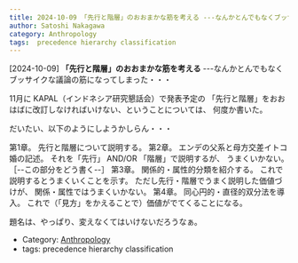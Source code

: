 ```yaml
---
title: 2024-10-09 「先行と階層」のおおまかな筋を考える ---なんかとんでもなくブッサイクな議論の筋になってしまった・・・
author: Satoshi Nakagawa
category: Anthropology
tags:  precedence hierarchy classification
---
```


[2024-10-09] **「先行と階層」のおおまかな筋を考える**  ---なんかとんでもなくブッサイクな議論の筋になってしまった・・・

 11月に KAPAL（インドネシア研究懇話会）で発表予定の
「先行と階層」をおおはばに改訂しなければいけない、ということについては、
何度か書いた。

 だいたい、以下のようにしようかしらん・・・

<!--more-->

 第1章。
先行と階層について説明する。
第2章。
エンデの父系と母方交差イトコ婚の記述。
それを「先行」 AND/OR 「階層」で説明するが、
うまくいかない。
［--この部分をどう書く--］
第3章。
関係的・属性的分類を紹介する。
これで説明するとうまくいくことを示す。
ただし先行・階層でうまく説明した価値づけが、
関係・属性ではうまくいかない。
第4章。
同心円的・直径的双分法を導入。
これで（「見方」をかえることで）価値がでてくることになる。

 題名は、やっぱり、変えなくてはいけないだろうなぁ。

- Category: [Anthropology](https://merapano.github.io/categories.html#Anthropology)
- tags:  precedence hierarchy classification
